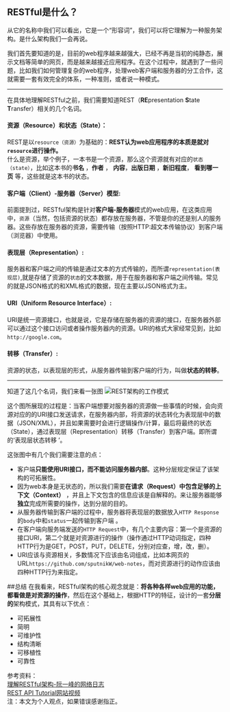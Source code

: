 

## RESTful是什么？  
从它的名称中我们可以看出，它是一个“形容词”，我们可以将它理解为一种服务架构。是什么架构我们一会再说。
  

我们首先要知道的是，目前的web程序越来越强大，已经不再是当初的纯静态，展示文档等简单的网页，而是越来越接近应用程序。在这个过程中，就遇到了一些问题，比如我们如何管理复杂的web程序，处理web客户端和服务器的分工合作，这就需要一套有效完全的体系，一种准则，或者说一种模式。
***
在具体地理解RESTful之前，我们需要知道REST（**RE**presentation **S**tate **T**ransfer）相关的几个名词。

#### 资源（Resource）和状态（State）：   
REST是以`resource（资源）`为基础的：**REST认为web应用程序的本质是就对`resource`进行操作。**  
什么是资源，举个例子，一本书是一个资源，那么这个资源就有对应的`状态（state）`，比如这本书的**书名** ，**作者** ， **内容**，**出版日期** ，**新旧程度**， **看到哪一页** 等，这些就是这本书的状态。  
#### 客户端（Client）-服务器（Server）模型:  
前面提到过，RESTful架构是针对**客户端-服务器**模式的web应用，在这类应用中，`资源`（当然，包括资源的状态）都存放在服务器，不管是你的还是别人的服务器。这些存放在服务器的资源，需要传输（按照HTTP:超文本传输协议）到客户端（浏览器）中使用。  
#### 表现层（Representation）:  
服务器和客户端之间的传输是通过文本的方式传输的，而所谓`representation(表现层)`,就是存储了资源的`状态`的文本数据，用于在服务器和客户端之间传输。常见的就是JSON格式的和XML格式的数据，现在主要以JSON格式为主。  
#### URI（Uniform Resource Interface）:
URI是统一资源接口，也就是说，它是存储在服务器的资源的接口，在服务器外部可以通过这个接口访问或者操作服务器内的资源。URI的格式大家经常见到，比如`http://google.com`。
#### 转移（Transfer）:
资源的状态，以表现层的形式，从服务器传输到客户端的行为，叫做**状态的转移**。  
***
知道了这几个名词，我们来看一张图
![REST架构的工作模式](https://raw.githubusercontent.com/sputnikW/web-notes/master/images/REST(0).png)  

这个图所展现的过程是：当客户端想要对服务器的资源做一些事情的时候，会向资源对应的的URI接口发送请求，在服务器内部，将资源的状态转化为表现层中的数据（JSON/XML），并且如果需要时会进行逻辑操作/计算，最后将最终的状态（State），通过表现层（Representation）转移（Transfer）到客户端。即所谓的‘表现层状态转移 ’。   
  
这张图中有几个我们需要注意的点：  
- 客户端**只能使用URI接口，而不能访问服务器内部**。这种分层规定保证了该架构的可拓展性。  
- 因为web本身是无状态的，所以我们需要**在请求（Request）中包含足够的上下文（Context）** ，并且上下文包含的信息应该是自解释的。来让服务器能够**独立**完成所需要的操作，达到分层的目的。  
- 从服务器传输到客户端的过程中，服务器将表现层的数据放入`HTTP Response`的`body`中和`status`一起传输到客户端 。 
- 在客户端向服务端发送的`HTTP Request`中，有几个主要内容：第一个是资源的接口URI，第二个就是对资源进行的操作（操作通过HTTP动词指定，四种HTTP行为是GET，POST，PUT，DELETE，分别对应查，增，改，删）。
- URI应该与资源相关，多数情况下应该由名词组成，比如本网页的URL`https://github.com/sputnikW/web-notes`，而对资源进行的动作应该由四种HTTP行为来指定。

##总结
在我看来，RESTful架构的核心观念就是：**将各种各样web应用的功能，都看做是对资源的操作**，然后在这个基础上，根据HTTP的特征，设计的一套**分层的**架构模式，其具有以下优点：  
- 可拓展性  
- 简明  
- 可维护性  
- 结构清晰  
- 可移植性  
- 可靠性  
  
参考资料：  
[理解RESTful架构-阮一峰的网络日志](http://www.ruanyifeng.com/blog/2011/09/restful.html)  
[REST API Tutorial网站视频](https://youtu.be/llpr5924N7E)  
注：本文为个人观点，如果错误感谢指正。
